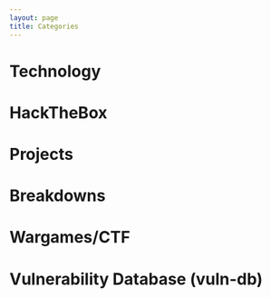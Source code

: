 ```yaml
---
layout: page
title: Categories
---
```


# Technology

# HackTheBox

# Projects

# Breakdowns

# Wargames/CTF

# Vulnerability Database (vuln-db)